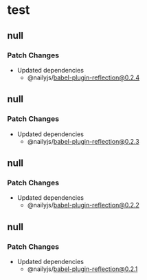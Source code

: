 # test

## null

### Patch Changes

- Updated dependencies
  - @nailyjs/babel-plugin-reflection@0.2.4

## null

### Patch Changes

- Updated dependencies
  - @nailyjs/babel-plugin-reflection@0.2.3

## null

### Patch Changes

- Updated dependencies
  - @nailyjs/babel-plugin-reflection@0.2.2

## null

### Patch Changes

- Updated dependencies
  - @nailyjs/babel-plugin-reflection@0.2.1
